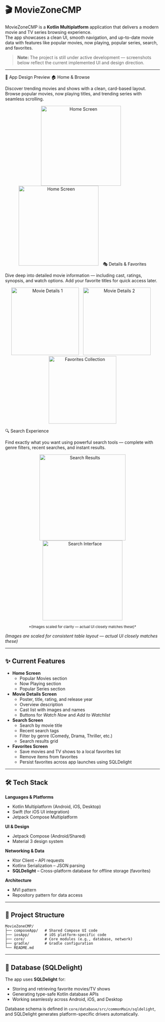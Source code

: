 # 🎬 MovieZoneCMP

MovieZoneCMP is a **Kotlin Multiplatform** application that delivers a modern movie and TV series browsing experience.  
The app showcases a clean UI, smooth navigation, and up-to-date movie data with features like popular movies, now playing, popular series, search, and favorites.

> **Note:** The project is still under active development — screenshots below reflect the current implemented UI and design direction.

---

📱 App Design Preview
🏠 Home & Browse

Discover trending movies and shows with a clean, card-based layout.
Browse popular movies, now playing titles, and trending series with seamless scrolling.

<p align="center"> <img src="assets/home.png" width="260" alt="Home Screen" style="margin-right:10px;"/> <img src="assets/home2.png" width="260" alt="Home Screen" style="margin-right:10px;"/>
🎭 Details & Favorites

Dive deep into detailed movie information — including cast, ratings, synopsis, and watch options.
Add your favorite titles for quick access later.

<p align="center"> <img src="assets/details1.png" width="220" alt="Movie Details 1" style="margin-right:10px;"/> <img src="assets/details2.png" width="220" alt="Movie Details 2" style="margin-right:10px;"/> <img src="assets/favorites.png" width="220" alt="Favorites Collection"/> </p>
🔍 Search Experience

Find exactly what you want using powerful search tools — complete with genre filters, recent searches, and instant results.

<p align="center"> <img src="assets/searchResult.png" width="280" alt="Search Results"/>  <img src="assets/search.png" width="260" alt="Search Interface"/> </p> </p> <p align="center"><sub>*(Images scaled for clarity — actual UI closely matches these)*</sub></p>

*(Images are scaled for consistent table layout — actual UI closely matches these)*

---

## ✨ Current Features

- **Home Screen**
  - Popular Movies section
  - Now Playing section
  - Popular Series section
- **Movie Details Screen**
  - Poster, title, rating, and release year
  - Overview description
  - Cast list with images and names
  - Buttons for *Watch Now* and *Add to Watchlist*
- **Search Screen**
  - Search by movie title
  - Recent search tags
  - Filter by genre (Comedy, Drama, Thriller, etc.)
  - Search results grid
- **Favorites Screen**
  - Save movies and TV shows to a local favorites list
  - Remove items from favorites
  - Persist favorites across app launches using SQLDelight

---

## 🛠 Tech Stack

**Languages & Platforms**
- Kotlin Multiplatform (Android, iOS, Desktop)
- Swift (for iOS UI integration)
- Jetpack Compose Multiplatform

**UI & Design**
- Jetpack Compose (Android/Shared)
- Material 3 design system

**Networking & Data**
- Ktor Client – API requests
- Kotlinx Serialization – JSON parsing
- **SQLDelight** – Cross-platform database for offline storage (favorites)

**Architecture**
- MVI pattern
- Repository pattern for data access

---

## 📂 Project Structure
```
MovieZoneCMP/
├── composeApp/   # Shared Compose UI code
├── iosApp/       # iOS platform-specific code
├── core/         # Core modules (e.g., database, network)
├── gradle/       # Gradle configuration
└── README.md
```

---

## 💾 Database (SQLDelight)

The app uses **SQLDelight** for:
- Storing and retrieving favorite movies/TV shows
- Generating type-safe Kotlin database APIs
- Working seamlessly across Android, iOS, and Desktop

Database schema is defined in `core/database/src/commonMain/sqldelight`, and SQLDelight generates platform-specific drivers automatically.
